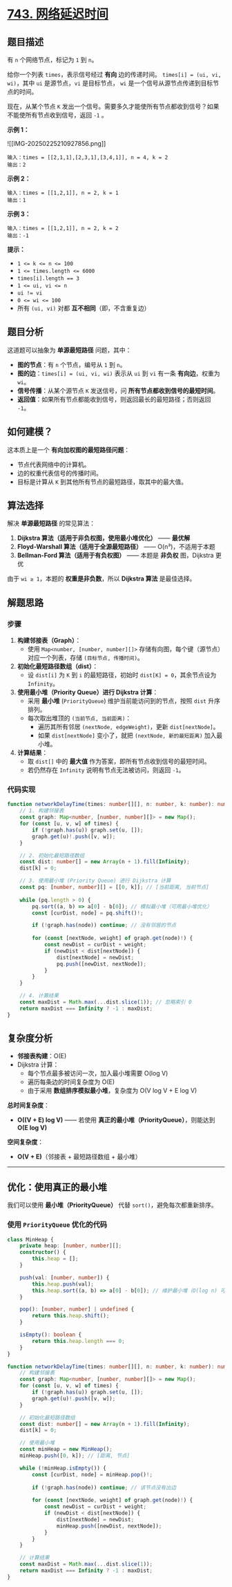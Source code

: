 # [743. 网络延迟时间](https://leetcode.cn/problems/network-delay-time)

## 题目描述

有 `n` 个网络节点，标记为 `1` 到 `n`。

给你一个列表 `times`，表示信号经过 **有向** 边的传递时间。 `times[i] = (ui, vi, wi)`，其中 `ui` 是源节点，`vi` 是目标节点， `wi` 是一个信号从源节点传递到目标节点的时间。

现在，从某个节点 `K` 发出一个信号。需要多久才能使所有节点都收到信号？如果不能使所有节点收到信号，返回 `-1` 。

**示例 1：**

![[IMG-20250225210927856.png]]

```
输入：times = [[2,1,1],[2,3,1],[3,4,1]], n = 4, k = 2
输出：2
```

**示例 2：**

```
输入：times = [[1,2,1]], n = 2, k = 1
输出：1
```

**示例 3：**

```
输入：times = [[1,2,1]], n = 2, k = 2
输出：-1
```

**提示：**

- `1 <= k <= n <= 100`
- `1 <= times.length <= 6000`
- `times[i].length == 3`
- `1 <= ui, vi <= n`
- `ui != vi`
- `0 <= wi <= 100`
- 所有 `(ui, vi)` 对都 **互不相同**（即，不含重复边）

## **题目分析**

这道题可以抽象为 **单源最短路径** 问题，其中：

- **图的节点**：有 `n` 个节点，编号从 `1` 到 `n`。
- **图的边**：`times[i] = (ui, vi, wi)` 表示从 `ui` 到 `vi` 有一条 **有向边**，权重为 `wi`。
- **信号传播**：从某个源节点 `K` 发送信号，问 **所有节点都收到信号的最短时间**。
- **返回值**：如果所有节点都能收到信号，则返回最长的最短路径；否则返回 `-1`。

## 如何建模？

这本质上是一个 **有向加权图的最短路径问题**：

- 节点代表网络中的计算机。
- 边的权重代表信号的传播时间。
- 目标是计算从 `K` 到其他所有节点的最短路径，取其中的最大值。

## **算法选择**

解决 **单源最短路径** 的常见算法：

1. **Dijkstra 算法（适用于非负权图，使用最小堆优化）** —— **最优解**
2. **Floyd-Warshall 算法（适用于全源最短路径）** —— O(n³)，不适用于本题
3. **Bellman-Ford 算法（适用于有负权图）** —— 本题是 **非负权** 图，Dijkstra 更优

由于 `wi ≥ 1`，本题的 **权重是非负数**，所以 **Dijkstra 算法** 是最佳选择。

## 解题思路

### 步骤

1. **构建邻接表（Graph）**：
   - 使用 `Map<number, [number, number][]>` 存储有向图，每个键（源节点）对应一个列表，存储 `(目标节点, 传播时间)`。
2. **初始化最短路径数组（dist）**：
   - 设 `dist[i]` 为 `K` 到 `i` 的最短路径，初始时 `dist[K] = 0`，其余节点设为 `Infinity`。
3. **使用最小堆（Priority Queue）进行 Dijkstra 计算**：
   - 采用 **最小堆** (`PriorityQueue`) 维护当前能访问到的节点，按照 `dist` 升序排列。
   - 每次取出堆顶的 `(当前节点, 当前距离)`：
     - 遍历其所有邻居 `(nextNode, edgeWeight)`，更新 `dist[nextNode]`。
     - 如果 `dist[nextNode]` 变小了，就把 `(nextNode, 新的最短距离)` 加入最小堆。
4. **计算结果**：
   - 取 `dist[]` 中的 **最大值** 作为答案，即所有节点收到信号的最短时间。
   - 若仍然存在 `Infinity` 说明有节点无法被访问，则返回 `-1`。

### 代码实现

```typescript
function networkDelayTime(times: number[][], n: number, k: number): number {
    // 1. 构建邻接表
    const graph: Map<number, [number, number][]> = new Map();
    for (const [u, v, w] of times) {
        if (!graph.has(u)) graph.set(u, []);
        graph.get(u)!.push([v, w]);
    }

    // 2. 初始化最短路径数组
    const dist: number[] = new Array(n + 1).fill(Infinity);
    dist[k] = 0;

    // 3. 使用最小堆 (Priority Queue) 进行 Dijkstra 计算
    const pq: [number, number][] = [[0, k]]; // [当前距离, 当前节点]
    
    while (pq.length > 0) {
        pq.sort((a, b) => a[0] - b[0]); // 模拟最小堆（可用最小堆优化）
        const [curDist, node] = pq.shift()!;

        if (!graph.has(node)) continue; // 没有邻居的节点
        
        for (const [nextNode, weight] of graph.get(node)!) {
            const newDist = curDist + weight;
            if (newDist < dist[nextNode]) {
                dist[nextNode] = newDist;
                pq.push([newDist, nextNode]);
            }
        }
    }

    // 4. 计算结果
    const maxDist = Math.max(...dist.slice(1)); // 忽略索引 0
    return maxDist === Infinity ? -1 : maxDist;
}

```

## **复杂度分析**

- **邻接表构建**：O(E)
- Dijkstra 计算：
  - 每个节点最多被访问一次，加入最小堆需要 O(log V)
  - 遍历每条边的时间复杂度为 O(E)
  - 由于采用 **数组排序模拟最小堆**，复杂度为 O(V log V + E log V)

**总时间复杂度**：

- **O((V + E) log V)** —— 若使用 **真正的最小堆（PriorityQueue）**，则能达到 **O(E log V)**

**空间复杂度**：

- **O(V + E)**（邻接表 + 最短路径数组 + 最小堆）

------

## **优化：使用真正的最小堆**

我们可以使用 **最小堆（PriorityQueue）** 代替 `sort()`，避免每次都重新排序。

### **使用 `PriorityQueue` 优化的代码**

```typescript
class MinHeap {
    private heap: [number, number][];
    constructor() {
        this.heap = [];
    }

    push(val: [number, number]) {
        this.heap.push(val);
        this.heap.sort((a, b) => a[0] - b[0]); // 维护最小堆（O(log n) 可优化）
    }

    pop(): [number, number] | undefined {
        return this.heap.shift();
    }

    isEmpty(): boolean {
        return this.heap.length === 0;
    }
}

function networkDelayTime(times: number[][], n: number, k: number): number {
    // 构建邻接表
    const graph: Map<number, [number, number][]> = new Map();
    for (const [u, v, w] of times) {
        if (!graph.has(u)) graph.set(u, []);
        graph.get(u)!.push([v, w]);
    }

    // 初始化最短路径数组
    const dist: number[] = new Array(n + 1).fill(Infinity);
    dist[k] = 0;

    // 使用最小堆
    const minHeap = new MinHeap();
    minHeap.push([0, k]); // [距离, 节点]

    while (!minHeap.isEmpty()) {
        const [curDist, node] = minHeap.pop()!;
        
        if (!graph.has(node)) continue; // 该节点没有出边
        
        for (const [nextNode, weight] of graph.get(node)!) {
            const newDist = curDist + weight;
            if (newDist < dist[nextNode]) {
                dist[nextNode] = newDist;
                minHeap.push([newDist, nextNode]);
            }
        }
    }

    // 计算结果
    const maxDist = Math.max(...dist.slice(1));
    return maxDist === Infinity ? -1 : maxDist;
}
```
